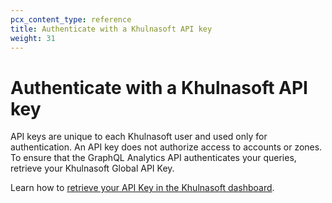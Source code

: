 ```yaml
---
pcx_content_type: reference
title: Authenticate with a Khulnasoft API key
weight: 31
---
```


# Authenticate with a Khulnasoft API key

API keys are unique to each Khulnasoft user and used only for authentication. An API key does not authorize access to accounts or zones. To ensure that the GraphQL Analytics API authenticates your queries, retrieve your Khulnasoft Global API Key.

Learn how to [retrieve your API Key in the Khulnasoft dashboard](/fundamentals/api/get-started/keys/).
